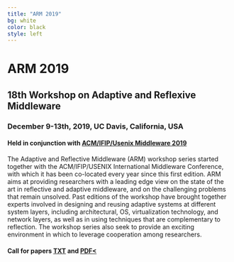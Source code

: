 ```yaml
---
title: "ARM 2019"
bg: white
color: black
style: left
---
```


# ARM 2019


## 18th Workshop on Adaptive and Reflexive Middleware

### December 9-13th, 2019, UC Davis, California, USA

#### Held in conjunction with <a href="http://2019.middleware-conference.org/">ACM/IFIP/Usenix Middleware 2019</a>


The Adaptive and Reflective Middleware (ARM) workshop series started together with the ACM/IFIP/USENIX International Middleware Conference, with which it has been co-located every year since this first edition. ARM aims at providing researchers with a leading edge view on the state of the art in reflective and adaptive middleware, and on the challenging problems that remain unsolved. Past editions of the workshop have brought together experts involved in designing and reusing adaptive systems at different system layers, including architectural, OS, virtualization technology, and network layers, as well as in using techniques that are complementary to reflection. The workshop series also seek to provide an exciting environment in which to leverage cooperation among researchers.


#### Call for papers <a href="cfp/cfp.txt"> TXT</a> and <a href="cfp/cfp.pdf"> PDF<

<!---
<span class="fa-stack subtlecircle" style="font-size:100px; background:rgba(255,166,0,0.1)">
  <i class="fa fa-circle fa-stack-2x text-white"></i>
  <i class="fa fa-bicycle fa-stack-1x text-orange"></i>
</span>
-->
